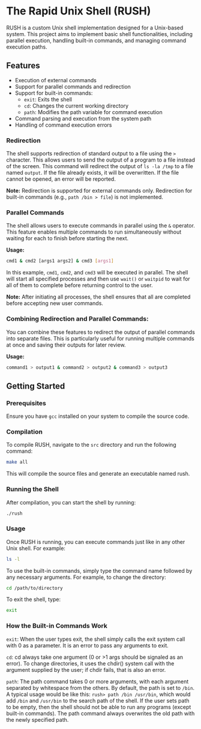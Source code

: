 # The Rapid Unix Shell (RUSH)

RUSH is a custom Unix shell implementation designed for a Unix-based system. This project aims to implement basic shell functionalities, including parallel execution, handling built-in commands, and managing command execution paths.

## Features

- Execution of external commands
- Support for parallel commands and redirection
- Support for built-in commands:
  - `exit`: Exits the shell
  - `cd`: Changes the current working directory
  - `path`: Modifies the path variable for command execution
- Command parsing and execution from the system path
- Handling of command execution errors

### Redirection

The shell supports redirection of standard output to a file using the `>` character. This allows users to send the output of a program to a file instead of the screen. 
This command will redirect the output of `ls -la /tmp` to a file named `output`. If the file already exists, it will be overwritten. If the file cannot be opened, an error will be reported.

**Note:** Redirection is supported for external commands only. Redirection for built-in commands (e.g., `path /bin > file`) is not implemented.

### Parallel Commands

The shell allows users to execute commands in parallel using the `&` operator. This feature enables multiple commands to run simultaneously without waiting for each to finish before starting the next.

**Usage:**
```bash
cmd1 & cmd2 [args1 args2] & cmd3 [args1]
```

In this example, `cmd1`, `cmd2`, and `cmd3` will be executed in parallel. The shell will start all specified processes and then use `wait()` or `waitpid` to wait for all of them to complete before returning control to the user.

**Note:** After initiating all processes, the shell ensures that all are completed before accepting new user commands.

### Combining Redirection and Parallel Commands:

You can combine these features to redirect the output of parallel commands into separate files. This is particularly useful for running multiple commands at once and saving their outputs for later review.

**Usage:**
```bash
command1 > output1 & command2 > output2 & command3 > output3
```

## Getting Started

### Prerequisites

Ensure you have `gcc` installed on your system to compile the source code.

### Compilation

To compile RUSH, navigate to the `src` directory and run the following command:

```bash
make all
```
This will compile the source files and generate an executable named rush.

### Running the Shell
After compilation, you can start the shell by running:

```bash
./rush
```
### Usage

Once RUSH is running, you can execute commands just like in any other Unix shell. For example:

```bash
ls -l
```
To use the built-in commands, simply type the command name followed by any necessary arguments. For example, to change the directory:

```bash
cd /path/to/directory
```
To exit the shell, type:

```bash
exit
```

### How the Built-in Commands Work
`exit`: When the user types exit, the shell simply calls the exit system call with 0 as a parameter. It is an error to pass any arguments to exit.

`cd`: cd always take one argument (0 or >1 args should be signaled as an error). To change directories, it uses the chdir() system call with the argument supplied by the user; if chdir fails, that is also an error.

`path`: The path command takes 0 or more arguments, with each argument separated by whitespace from the others. By default, the path is set to `/bin`. A typical usage would be like this: `rush> path /bin /usr/bin`, which would add `/bin` and `/usr/bin` to the search path of the shell. If the user sets path to be empty, then the shell should not be able to run any programs (except built-in commands). The path command always overwrites the old path with the newly specified path.
